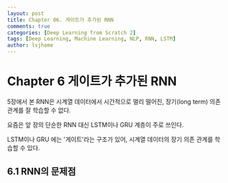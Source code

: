 ```yaml
---
layout: post
title: Chapter 06. 게이트가 추가된 RNN
comments: true
categories: [Deep Learning from Scratch 2]
tags: [Deep Learning, Machine Learning, NLP, RNN, LSTM]
author: lsjhome
---
```


# Chapter 6 게이트가 추가된 RNN

5장에서 본 RNN은 시계열 데이터에서 시간적으로 멀리 떨어진, 장기(long term) 의존 관계를 잘 학습할 수 없다.

요즘은 앞 장의 단순한 RNN 대신 LSTM이나 GRU 계층이 주로 쓰인다. 

LSTM이나 GRU 에는 '게이트'라는 구조가 있어, 시계열 데이터의 장기 의존 관계를 학습할 수 있다. 

## 6.1 RNN의 문제점


